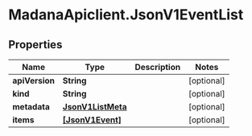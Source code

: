 # MadanaApiclient.JsonV1EventList

## Properties

Name | Type | Description | Notes
------------ | ------------- | ------------- | -------------
**apiVersion** | **String** |  | [optional] 
**kind** | **String** |  | [optional] 
**metadata** | [**JsonV1ListMeta**](JsonV1ListMeta.md) |  | [optional] 
**items** | [**[JsonV1Event]**](JsonV1Event.md) |  | [optional] 


